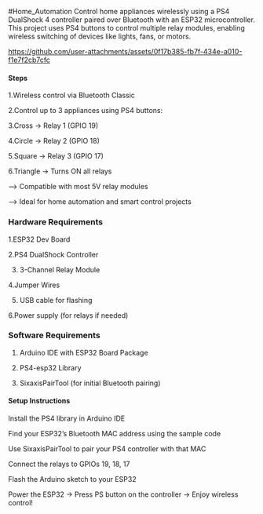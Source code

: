 #Home_Automation
Control home appliances wirelessly using a PS4 DualShock 4 controller paired over Bluetooth with an ESP32 microcontroller.
This project uses PS4 buttons to control multiple relay modules, enabling wireless switching of devices like lights, fans, or motors.

https://github.com/user-attachments/assets/0f17b385-fb7f-434e-a010-f1e7f2cb7cfc


#### Steps
 1.Wireless control via Bluetooth Classic

2.Control up to 3 appliances using PS4 buttons:

3.Cross → Relay 1 (GPIO 19)

4.Circle → Relay 2 (GPIO 18)

5.Square → Relay 3 (GPIO 17)

6.Triangle → Turns ON all relays

--> Compatible with most 5V relay modules

--> Ideal for home automation and smart control projects

### Hardware Requirements
1.ESP32 Dev Board

2.PS4 DualShock Controller

3. 3-Channel Relay Module

4.Jumper Wires

5. USB cable for flashing

6.Power supply (for relays if needed)

### Software Requirements
1. Arduino IDE with ESP32 Board Package

2. PS4-esp32 Library

3. SixaxisPairTool (for initial Bluetooth pairing)

#### Setup Instructions
Install the PS4 library in Arduino IDE

Find your ESP32’s Bluetooth MAC address using the sample code

Use SixaxisPairTool to pair your PS4 controller with that MAC

Connect the relays to GPIOs 19, 18, 17

Flash the Arduino sketch to your ESP32

Power the ESP32 → Press PS button on the controller → Enjoy wireless control!




